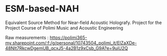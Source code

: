 # ESM-based-NAH
Equivalent Source Method for Near-field Acoustic Holografy. Project for the Project Course of Polimi Music and Acoustic Engineering

Raw measurements : https://polimi365-my.sharepoint.com/:f:/g/personal/10743504_polimi_it/ElZaXDe-48NIt7RkcwDgemUB_qcxJ5-4a2B1z9xCsb_G9A?e=9uiU2Q

